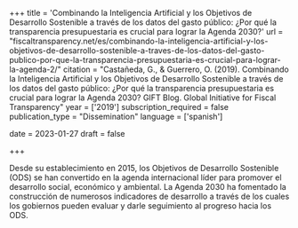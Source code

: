 +++
title = 'Combinando la Inteligencia Artificial y los Objetivos de Desarrollo Sostenible a través de los datos del gasto público: ¿Por qué la transparencia presupuestaria es crucial para lograr la Agenda 2030?'
url = "fiscaltransparency.net/es/combinando-la-inteligencia-artificial-y-los-objetivos-de-desarrollo-sostenible-a-traves-de-los-datos-del-gasto-publico-por-que-la-transparencia-presupuestaria-es-crucial-para-lograr-la-agenda-2/"
citation = "Castañeda, G., &amp; Guerrero, O. (2019). Combinando la Inteligencia Artificial y los Objetivos de Desarrollo Sostenible a través de los datos del gasto público: ¿Por qué la transparencia presupuestaria es crucial para lograr la Agenda 2030? GIFT Blog. Global Initiative for Fiscal Transparency"
year = ['2019']
subscription_required = false
publication_type = "Dissemination"
language = ['spanish']


date = 2023-01-27
draft = false

+++

Desde su establecimiento en 2015, los Objetivos de Desarrollo Sostenible (ODS) se han convertido en la agenda internacional lí­der para promover el desarrollo social, económico y ambiental. La Agenda 2030 ha fomentado la construcción de numerosos indicadores de desarrollo a través de los cuales los gobiernos pueden evaluar y darle seguimiento al progreso hacia los ODS.
